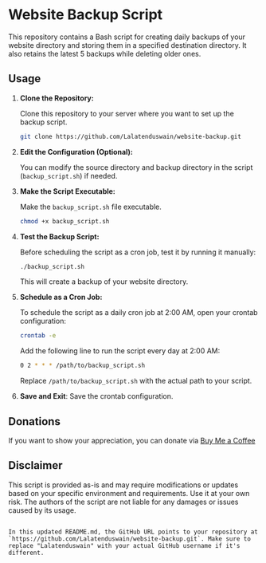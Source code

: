 # Website Backup Script

This repository contains a Bash script for creating daily backups of your website directory and storing them in a specified destination directory. It also retains the latest 5 backups while deleting older ones.

## Usage

1. **Clone the Repository:**

   Clone this repository to your server where you want to set up the backup script.

   ```bash
   git clone https://github.com/Lalatenduswain/website-backup.git
   ```

2. **Edit the Configuration (Optional):**

   You can modify the source directory and backup directory in the script (`backup_script.sh`) if needed.

3. **Make the Script Executable:**

   Make the `backup_script.sh` file executable.

   ```bash
   chmod +x backup_script.sh
   ```

4. **Test the Backup Script:**

   Before scheduling the script as a cron job, test it by running it manually:

   ```bash
   ./backup_script.sh
   ```

   This will create a backup of your website directory.

5. **Schedule as a Cron Job:**

   To schedule the script as a daily cron job at 2:00 AM, open your crontab configuration:

   ```bash
   crontab -e
   ```

   Add the following line to run the script every day at 2:00 AM:

   ```bash
   0 2 * * * /path/to/backup_script.sh
   ```

   Replace `/path/to/backup_script.sh` with the actual path to your script.

6. **Save and Exit**: Save the crontab configuration.

## Donations

If you want to show your appreciation, you can donate via [Buy Me a Coffee](https://www.buymeacoffee.com/lalatendu.swain)

## Disclaimer

This script is provided as-is and may require modifications or updates based on your specific environment and requirements. Use it at your own risk. The authors of the script are not liable for any damages or issues caused by its usage.
```

In this updated README.md, the GitHub URL points to your repository at `https://github.com/Lalatenduswain/website-backup.git`. Make sure to replace "Lalatenduswain" with your actual GitHub username if it's different.
